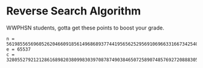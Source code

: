 # Reverse Search Algorithm

WWPHSN students, gotta get these points to boost your grade.

```
n = 561985565696052620466091856149686893774419565625295691069663316673425409620917583731032457879432617979438142137
e = 65537
c = 328055279212128616898203809983039708787490384650725890748576927208883055381430000756624369636820903704775835777
```
